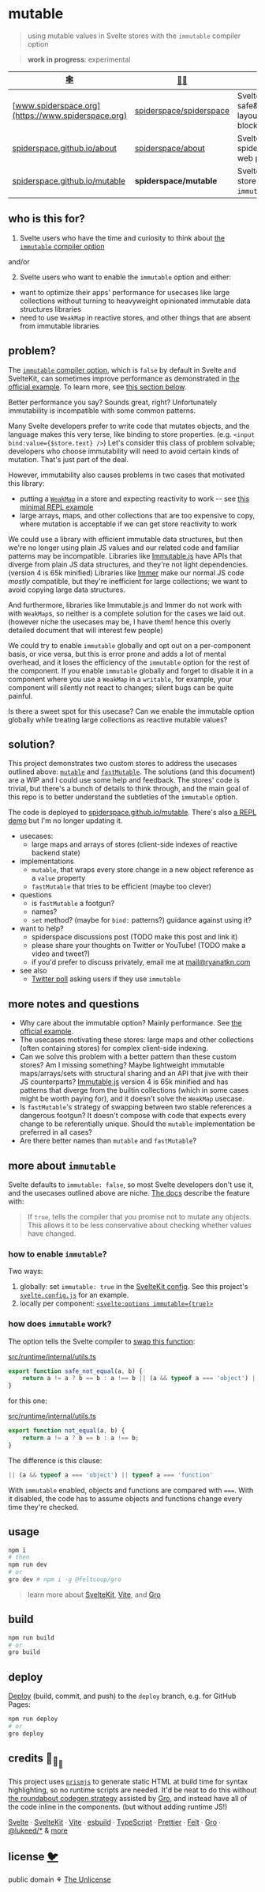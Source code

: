# mutable

> using mutable values in Svelte stores with the `immutable` compiler option

> **work in progress**: experimental

| [🕸️](https://www.spiderspace.org)                                      | [🐙🐱](https://github.com/spiderspace)                                | 🧪                                                                          |
| ---------------------------------------------------------------------- | --------------------------------------------------------------------- | --------------------------------------------------------------------------- |
| [www.spiderspace.org](https://www.spiderspace.org)                     | [spiderspace/spiderspace](https://github.com/spiderspace/spiderspace) | Svelte; safe&serializable layout&content blocks                             |
| [spiderspace.github.io/about](https://spiderspace.github.io/about)     | [spiderspace/about](https://github.com/spiderspace/about)             | Svelte+[iconify](https://github.com/iconify); spiderspace is web prototypes |
| [spiderspace.github.io/mutable](https://spiderspace.github.io/mutable) | **spiderspace/mutable**                                               | Svelte; mutable store values w/ `immutable` on                              |

## who is this for?

1. Svelte users who have the time and curiosity to think about
   [the `immutable` compiler option](https://svelte.dev/docs#compile-time-svelte-compile)

and/or

2. Svelte users who want to enable the `immutable` option and either:

- want to optimize their apps' performance for usecases like large collections without
  turning to heavyweight opinionated immutable data structures libraries
- need to use `WeakMap` in reactive stores, and other things that are absent from immutable libraries

## problem?

The [`immutable` compiler option](https://svelte.dev/docs#compile-time-svelte-compile),
which is `false` by default in Svelte and SvelteKit,
can sometimes improve performance as demonstrated in
[the official example](https://svelte.dev/examples/immutable-data).
To learn more, see
[this section below](https://github.com/spiderspace/mutable#more-about-immutable).

Better performance you say? Sounds great, right?
Unfortunately immutability is incompatible with some common patterns.

Many Svelte developers prefer to write code that mutates objects,
and the language makes this very terse, like binding to store properties.
(e.g. `<input bind:value={$store.text} />`)
Let's consider this class of problem solvable; developers who choose immutability
will need to avoid certain kinds of mutation. That's just part of the deal.

However, immutability also causes problems in two cases that motivated this library:

- putting a
  [`WeakMap`](https://developer.mozilla.org/en-US/docs/Web/JavaScript/Reference/Global_Objects/WeakMap)
  in a store and expecting reactivity to work -- see
  [this minimal REPL example](https://svelte.dev/repl/32ab0ddd41734ca0872a641dd5d8b55f?version=3.46.2)
- large arrays, maps, and other collections that are too expensive to copy,
  where mutation is acceptable if we can get store reactivity to work

We could use a library with efficient immutable data structures,
but then we're no longer using plain JS values
and our related code and familiar patterns may be incompatible.
Libraries like [Immutable.js](https://github.com/immutable-js/immutable-js/)
have APIs that diverge from plain JS data structures,
and they're not light dependencies. (version 4 is 65k minified)
Libraries like [Immer](https://github.com/immerjs/immer)
make our normal JS code _mostly_ compatible, but they're inefficient for large collections;
we want to avoid copying large data structures.

And furthermore, libraries like Immutable.js and Immer do not work with with `WeakMap`s,
so neither is a complete solution for the cases we laid out.
(however niche the usecases may be, I have them!
hence this overly detailed document that will interest few people)

We could try to enable `immutable` globally and opt out on a per-component basis, or vice versa,
but this is error prone and adds a lot of mental overhead,
and it loses the efficiency of the `immutable` option for the rest of the component.
If you enable `immutable` globally and forget to disable it
in a component where you use a `WeakMap` in a `writable`, for example,
your component will silently not react to changes;
silent bugs can be quite painful.

Is there a sweet spot for this usecase? Can we enable the immutable option globally
while treating large collections as reactive mutable values?

## solution?

This project demonstrates two custom stores to address the usecases outlined above:
[`mutable`](/src/lib/mutable.ts) and
[`fastMutable`](src/lib/fastMutable.ts).
The solutions (and this document) are a WIP and I could use some help and feedback.
The stores' code is trivial, but there's a bunch of details to think through,
and the main goal of this repo is to better understand the subtleties of the `immutable` option.

The code is deployed to
[spiderspace.github.io/mutable](https://spiderspace.github.io/mutable).
There's also
[a REPL demo](https://svelte.dev/repl/0d7852935b2247a89cb04255f374a309?version=3.46.1)
but I'm no longer updating it.

- usecases:
  - large maps and arrays of stores (client-side indexes of reactive backend state)
- implementations
  - `mutable`, that wraps every store change in a new object reference as a `value` property
  - `fastMutable` that tries to be efficient (maybe too clever)
- questions
  - is `fastMutable` a footgun?
  - names?
  - `set` method? (maybe for `bind:` patterns?) guidance against using it?
- want to help?
  - spiderspace discussions post (TODO make this post and link it)
  - please share your thoughts on Twitter or YouTube! (TODO make a video and tweet?)
  - if you'd prefer to discuss privately, email me at mail@ryanatkn.com
- see also
  - [Twitter poll](https://twitter.com/ryanatkn/status/1482390036943360010)
    asking users if they use `immutable`

## more notes and questions

- Why care about the immutable option? Mainly performance.
  See [the official example](https://svelte.dev/examples/immutable-data).
- The usecases motivating these stores: large maps and other collections (often containing
  stores) for complex client-side indexing.
- Can we solve this problem with a better pattern than these custom stores? Am I missing
  something? Maybe lightweight immutable maps/arrays/sets with structural sharing and an API
  that jive with their JS counterparts? [Immutable.js](https://github.com/immutable-js/immutable-js)
  version 4 is 65k minified and has patterns that diverge from the builtin collections
  (which in some cases might be worth paying for),
  and it doesn't solve the `WeakMap` usecase.
- Is `fastMutable`'s strategy of swapping between two stable references a dangerous
  footgun? It doesn't compose with code that expects every change to be referentially unique.
  Should the `mutable` implementation be preferred in all cases?
- Are there better names than `mutable` and `fastMutable`?

## more about `immutable`

Svelte defaults to `immutable: false`,
so most Svelte developers don't use it,
and the usecases outlined above are niche.
[The docs](https://svelte.dev/docs#compile-time-svelte-compile)
describe the feature with:

> If `true`, tells the compiler that you promise not to mutate any objects.
> This allows it to be less conservative about checking whether values have changed.

### how to enable `immutable`?

Two ways:

1. globally: set `immutable: true` in the
   [SvelteKit config](https://kit.svelte.dev/docs#configuration).
   See this project's [`svelte.config.js`](/svelte.config.js) for an example.
2. locally per component:
   [`<svelte:options immutable={true}>`](https://svelte.dev/docs#template-syntax-svelte-options)

### how does `immutable` work?

The option tells the Svelte compiler to
[swap this function](https://github.com/sveltejs/svelte/blob/a4e4027f794dad93bcd6ffd74c1a19a9ce9ef6ac/src/compiler/compile/render_dom/index.ts#L122):

[src/runtime/internal/utils.ts](https://github.com/sveltejs/svelte/blob/a4e4027f794dad93bcd6ffd74c1a19a9ce9ef6ac/src/runtime/internal/utils.ts#L39)

```js
export function safe_not_equal(a, b) {
	return a != a ? b == b : a !== b || (a && typeof a === 'object') || typeof a === 'function';
}
```

for this one:

[src/runtime/internal/utils.ts](https://github.com/sveltejs/svelte/blob/a4e4027f794dad93bcd6ffd74c1a19a9ce9ef6ac/src/runtime/internal/utils.ts#L53)

```js
export function not_equal(a, b) {
	return a != a ? b == b : a !== b;
}
```

The difference is this clause:

```js
|| (a && typeof a === 'object') || typeof a === 'function'
```

With `immutable` enabled, objects and functions are compared with `===`.
With it disabled, the code has to assume objects and functions change every time they're checked.

## usage

```bash
npm i
# then
npm run dev
# or
gro dev # npm i -g @feltcoop/gro
```

> learn more about [SvelteKit](https://github.com/sveltejs/kit),
> [Vite](https://github.com/vitejs/vite), and [Gro](https://github.com/feltcoop/gro)

## build

```bash
npm run build
# or
gro build
```

## deploy

[Deploy](https://github.com/feltcoop/gro/blob/main/src/docs/deploy.md)
(build, commit, and push) to the `deploy` branch, e.g. for GitHub Pages:

```bash
npm run deploy
# or
gro deploy
```

## credits 🐢<sub>🐢</sub><sub><sub>🐢</sub></sub>

This project uses [`prismjs`](https://github.com/PrismJS/prism/)
to generate static HTML at build time for syntax highlighting,
so no runtime scripts are needed.
It'd be neat to do this without
[the roundabout codegen strategy](/src/lib/examples.gen.json.ts) assisted by
[Gro](https://github.com/feltcoop/gro/blob/main/src/docs/gen.md),
and instead have all of the code inline in the components.
(but without adding runtime JS!)

[Svelte](https://github.com/sveltejs/svelte) ∙
[SvelteKit](https://github.com/sveltejs/kit) ∙
[Vite](https://github.com/vitejs/vite) ∙
[esbuild](https://github.com/evanw/esbuild) ∙
[TypeScript](https://github.com/microsoft/TypeScript) ∙
[Prettier](https://github.com/prettier/prettier) ∙
[Felt](https://github.com/feltcoop/felt) ∙
[Gro](https://github.com/feltcoop/gro) ∙
[@lukeed\/\*](https://github.com/lukeed)
& [more](package.json)

## license [🐦](https://wikipedia.org/wiki/Free_and_open-source_software)

public domain ⚘ [The Unlicense](license)
